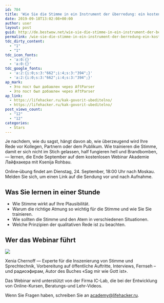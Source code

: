 ```yaml
---
id: 784
title: 'Wie Sie die Stimme in ein Instrument der überredung: ein kostenloses Webinar Akademie Лайфхакера'
date: 2019-09-18T13:02:08+00:00
author: user
layout: post
guid: http://de.bestwow.net/wie-sie-die-stimme-in-ein-instrument-der-berredung-ein-kostenloses-webinar-akademie-layfhakera/
permalink: /wie-sie-die-stimme-in-ein-instrument-der-berredung-ein-kostenloses-webinar-akademie-layfhakera/
tdc_dirty_content:
  - "1"
  - "1"
tdc_icon_fonts:
  - 'a:0:{}'
  - 'a:0:{}'
tdc_google_fonts:
  - 'a:2:{i:0;s:3:"662";i:4;s:3:"394";}'
  - 'a:2:{i:0;s:3:"662";i:4;s:3:"394";}'
ap_mark:
  - Это пост был добавлен через AftParser
  - Это пост был добавлен через AftParser
ap_link:
  - https://lifehacker.ru/kak-govorit-ubeditelno/
  - https://lifehacker.ru/kak-govorit-ubeditelno/
post_views_count:
  - "12"
  - "12"
categories:
  - Stars
---
```

Je nachdem, wie du sagst, hängt davon ab, wie überzeugend wird Ihre Rede vor Kollegen, Partnern oder dem Publikum. Wie trainieren die Stimme, damit er sich nicht im Stich gelassen, half fungieren hell und Brandbomben, — lernen, die Ende September auf dem kostenlosen Webinar Akademie Лайфхакера mit Ksenija Rohbau.

Online‑übung findet am Dienstag, 24. September, 18:00 Uhr nach Moskau. Melden Sie sich, um einen Link auf die Sendung vor und nach Aufnahme.

## Was Sie lernen in einer Stunde

  * Wie Stimme wirkt auf Ihre Plausibilität.
  * Warum die richtige Atmung so wichtig für die Stimme und wie Sie Sie trainieren.
  * Wie sollten die Stimme und den Atem in verschiedenen Situationen.
  * Welche Prinzipien der qualitativen Rede ist zu beachten.

## Wer das Webinar führt

![](http://de.bestwow.net/wp-content/uploads/2019/09/kak-prevratit-golos-v-instrument-ubezhdeniya-besplatnyy-vebinar-akademii-layfhakera-1.jpg)  
  
Xenia Chernoff — Experte für die Inszenierung von Stimme und Sprechtechnik, Vorbereitung auf öffentliche Auftritte, Interviews, Fernseh &#8211; und радиоэфирам, Autor des Buches «Sag mir wie Gott ist».

Das Webinar wird unterstützt von der Firma IC-Lab, die bei der Entwicklung von Online-Kursen, Beratungs-und Lehr-Videos.

Wenn Sie Fragen haben, schreiben Sie an academy@lifehacker.ru.